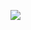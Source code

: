 [![](http://img.youtube.com/vi/jkAb1HLq9IQ/0.jpg)](https://www.youtube.com/watch?v=jkAb1HLq9IQ&list=PLb6UbFXBdbCrvdXVgY_3jp5swtvW24fYv&index=1)
